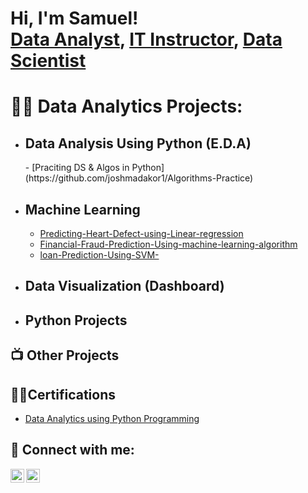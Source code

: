 <h1>Hi, I'm Samuel! <br/><a href="https://github.com/joshmadakor1">Data Analyst</a>, <a href="https://www.linkedin.com/in/joshmadakor/">IT Instructor</a>, <a href="https://www.youtube.com/c/joshmadakor">Data Scientist</a></h1>

<h1>👨‍💻 Data Analytics Projects:</h1>

- <h2>Data Analysis Using Python (E.D.A) </h2>
  - [Praciting DS & Algos in Python](https://github.com/joshmadakor1/Algorithms-Practice)

- <h2>Machine Learning</h2>

  - [Predicting-Heart-Defect-using-Linear-regression](https://github.com/SAMUELDBASSI/Predicting-Heart-Defect-using-Linear-regression)
  - [Financial-Fraud-Prediction-Using-machine-learning-algorithm](https://github.com/SAMUELDBASSI/Financial-Fraud-Prediction-Using-machine-learning-algorithm)
  - [loan-Prediction-Using-SVM-](https://github.com/SAMUELDBASSI/loan-Prediction-Using-SVM-)
  
- <h2>Data Visualization (Dashboard)</h2>

- <h2>Python Projects</h2>
  

<h2>📺 Other Projects</h2>


<h2>👨‍💻Certifications</h2>  

 - [Data Analytics using Python Programming](https://linkedin.com/posts/bassi-s-388a41211_acetel-0122-activity-7084933103089008640-lI3r?utm_source=share&utm_medium=member_desktop)
 
<h2> 🤳 Connect with me:</h2>


[<img align="left" alt="JoshMadakor | LinkedIn" width="22px" src="https://cdn.jsdelivr.net/npm/simple-icons@v3/icons/linkedin.svg" />][linkedin]
[<img align="left" alt="JoshMadakor | Instagram" width="22px" src="https://cdn.jsdelivr.net/npm/simple-icons@v3/icons/instagram.svg" />][instagram]


[instagram]: https://www.instagram.com/Psalmuel_Bassi/
[linkedin]: www.linkedin.com/in/bassi-s-388a41211

<!--
**joshmadakor1/joshmadakor1** is a ✨ _special_ ✨ repository because its `README.md` (this file) appears on your GitHub profile.

Here are some ideas to get you started:

- 🔭 I’m currently working on ...
- 🌱 I’m currently learning ...
- 👯 I’m looking to collaborate on ...
- 🤔 I’m looking for help with ...
- 💬 Ask me about ...
- 📫 How to reach me: ...
- 😄 Pronouns: ...
- ⚡ Fun fact: ...
-->
